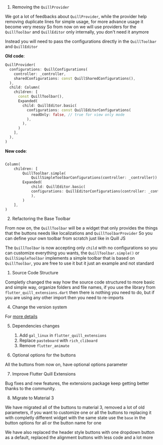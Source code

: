 1. Removing the `QuillProvider`

We got a lot of feedbacks about `QuillProvider`, while the provider help removing duplicate lines for simple usage, for more advance usage it become very messy
So from now on we will use providers for the `QuillToolbar` and `QuillEditor` only internally, you don't need it anymore

Instead you will need to pass the configurations directly in the `QuillToolbar` and `QuillEditor`

**Old code**:

```dart
QuillProvider(
  configurations: QuillConfigurations(
    controller: _controller,
    sharedConfigurations: const QuillSharedConfigurations(),
  ),
  child: Column(
    children: [
      const QuillToolbar(),
      Expanded(
        child: QuillEditor.basic(
          configurations: const QuillEditorConfigurations(
            readOnly: false, // true for view only mode
          ),
        ),
      )
    ],
  ),
)
```

**New code**:

```dart

Column(
    children: [
        QuillToolbar.simple(
            QuillSimpleToolbarConfigurations(controller: _controller)),
        Expanded(
            child: QuillEditor.basic(
            configurations: QuillEditorConfigurations(controller: _controller),
            ),
        )
    ],
)

```

2. Refactoring the Base Toolbar

From now on, the `QuillToolbar` will be a widget that only provides the things that the buttons needs like localizations and `QuillToolbarProvider`
So you can define your own toolbar from scratch just like in Quill JS

The `QuillToolbar` is now accepting only `child` with no configurations so you can customize everything you wants, the `QuillToolbar.simple()` or `QuillSimpleToolbar` implements a simple toolbar that is based on `QuillToolbar`, you are free to use it but it just an example and not standard

1. Source Code Structure

Completly changed the way how the source code structured to more basic and simple way, organize folders and file names, if you use the library
from `flutter_quill_extensions.dart` then there is nothing you need to do, but if you are using any other import then you need to re-imports

4. Change the version system

For [more details](https://github.com/singerdmx/flutter-quill/discussions/1560)

5. Dependencies changes

    1. Add `gal_linux` in `flutter_quill_extensions`
    2. Replace `pasteboard` with `rich_cliboard`
    3. Remove `flutter_animate`

6. Optional options for the buttons

All the buttons from now on, have optional options parameter

7. Improve Flutter Quill Extensions

Bug fixes and new features, the extensions package keep getting better thanks to the community.

8. Migrate to Material 3

We have migrated all of the buttons to material 3, removed a lot of old parameters, if you want to customize one or all the buttons to replacing it with completly different widget with the same state use the `base` in the button options for all or the button name for one

We have also replaced the header style buttons with one dropdown button as a default, replaced the alignment buttons with less code and a lot more
